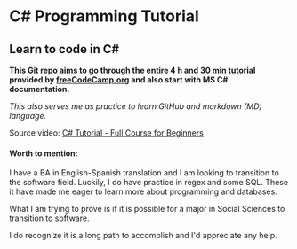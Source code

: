 # C\# Programming Tutorial
## Learn to code in C#

**This Git repo aims to go through the entire 4 h and 30 min tutorial provided by [freeCodeCamp.org](https://www.freecodecamp.org/) and also start with MS C# documentation.**

*This also serves me as practice to learn GitHub and markdown (MD) language.*

Source video: [C# Tutorial - Full Course for Beginners](https://youtu.be/GhQdlIFylQ8)

#### Worth to mention:
I have a BA in English-Spanish translation and I am looking to transition to the software field. Luckily, I do have practice in regex and some SQL. These it have made me eager to learn more about programming and databases.

What I am trying to prove is if it is possible for a major in Social Sciences to transition to software.

I do recognize it is a long path to accomplish and I'd appreciate any help.
